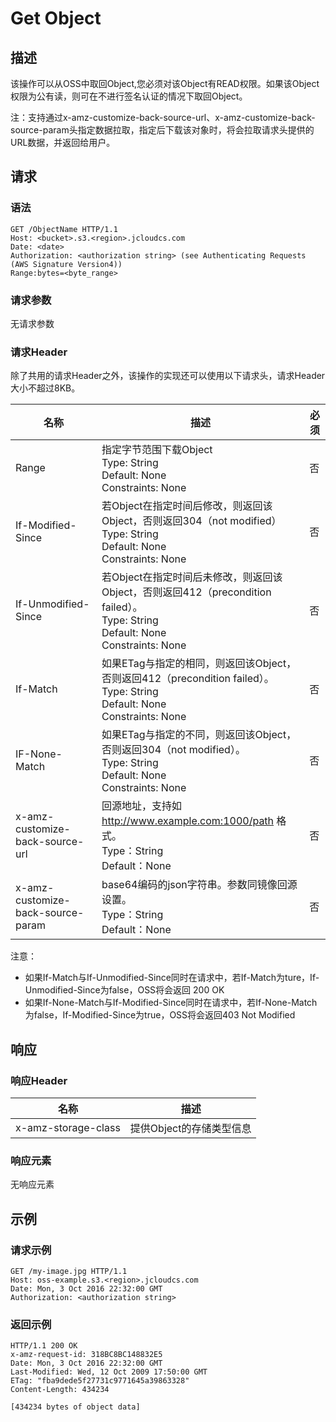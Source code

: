 # Get Object

## 描述
该操作可以从OSS中取回Object,您必须对该Object有READ权限。如果该Object权限为公有读，则可在不进行签名认证的情况下取回Object。

注：支持通过x-amz-customize-back-source-url、x-amz-customize-back-source-param头指定数据拉取，指定后下载该对象时，将会拉取请求头提供的URL数据，并返回给用户。

## 请求
### 语法
```
GET /ObjectName HTTP/1.1
Host: <bucket>.s3.<region>.jcloudcs.com 
Date: <date>
Authorization: <authorization string> (see Authenticating Requests (AWS Signature Version4))
Range:bytes=<byte_range>
```
### 请求参数
无请求参数

### 请求Header
除了共用的请求Header之外，该操作的实现还可以使用以下请求头，请求Header大小不超过8KB。

名称|描述|必须
---|---|---
Range|指定字节范围下载Object<br>Type: String<br>Default: None<br>Constraints: None|否
If-Modified-Since|若Object在指定时间后修改，则返回该Object，否则返回304（not modified）<br>Type: String<br>Default: None<br>Constraints: None|否
If-Unmodified-Since|若Object在指定时间后未修改，则返回该Object，否则返回412（precondition failed）。<br>Type: String<br>Default: None<br>Constraints: None|否
If-Match|如果ETag与指定的相同，则返回该Object，否则返回412（precondition failed）。<br>Type: String<br>Default: None<br>Constraints: None|否
IF-None-Match|如果ETag与指定的不同，则返回该Object，否则返回304（not modified）。<br>Type: String<br>Default: None<br>Constraints: None|否
x-amz-customize-back-source-url|回源地址，支持如 http://www.example.com:1000/path 格式。<br>Type：String<br>Default：None|否
x-amz-customize-back-source-param|base64编码的json字符串。参数同镜像回源设置。<br>Type：String<br>Default：None|否

注意：
+ 如果If-Match与If-Unmodified-Since同时在请求中，若If-Match为ture，If-Unmodified-Since为false，OSS将会返回 200 OK
+ 如果If-None-Match与If-Modified-Since同时在请求中，若If-None-Match为false，If-Modified-Since为true，OSS将会返回403 Not Modified

## 响应

### 响应Header

名称|描述
---|---
x-amz-storage-class|提供Object的存储类型信息

### 响应元素
无响应元素

## 示例
### 请求示例
```
GET /my-image.jpg HTTP/1.1
Host: oss-example.s3.<region>.jcloudcs.com 
Date: Mon, 3 Oct 2016 22:32:00 GMT
Authorization: <authorization string>
```
### 返回示例
```
HTTP/1.1 200 OK
x-amz-request-id: 318BC8BC148832E5
Date: Mon, 3 Oct 2016 22:32:00 GMT
Last-Modified: Wed, 12 Oct 2009 17:50:00 GMT
ETag: "fba9dede5f27731c9771645a39863328"
Content-Length: 434234

[434234 bytes of object data]
```





